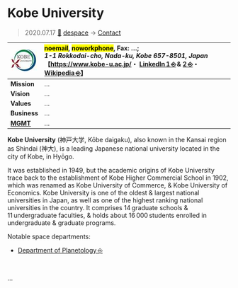 # Kobe University
> 2020.07.17 [🚀](../../index/index.md) [despace](../index.md) → [Contact](../contact.md)

|[![](../f/contact/k/kobe_univ_logo1_thumb.webp)](../f/contact/k/kobe_univ_logo1.webp)|<mark>noemail</mark>, <mark>noworkphone</mark>, Fax: …;<br> *1-1 Rokkodai-cho, Nada-ku, Kobe 657-8501, Japan*<br> 【<https://www.kobe-u.ac.jp/>・ [LinkedIn 1 ⎆](https://www.linkedin.com/company/kobe-university/) & [2 ⎆](https://www.linkedin.com/school/神戸大学/)・ [Wikipedia ⎆](https://en.wikipedia.org/wiki/Kobe_University)】|
|:-|:-|
|**Mission**|…|
|**Vision**|…|
|**Values**|…|
|**Business**|…|
|**[MGMT](../mgmt.md)**|…|

**Kobe University** (神戸大学, Kōbe daigaku), also known in the Kansai region as Shindai (神大), is a leading Japanese national university located in the city of Kobe, in Hyōgo.

It was established in 1949, but the academic origins of Kobe University trace back to the establishment of Kobe Higher Commercial School in 1902, which was renamed as Kobe University of Commerce, & Kobe University of Economics. Kobe University is one of the oldest & largest national universities in Japan, as well as one of the highest ranking national universities in the country. It comprises 14 graduate schools & 11 undergraduate faculties, & holds about 16 000 students enrolled in undergraduate & graduate programs.

Notable space departments:

   - [Department of Planetology ⎆](http://www.planet.sci.kobe-u.ac.jp/index_e.html)

<p style="page-break-after:always"> </p>

…

